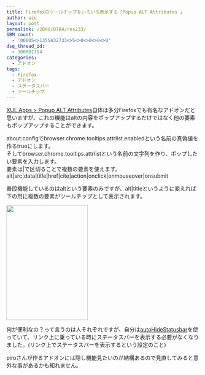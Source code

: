 ```yaml
---
title: Firefoxのツールチップをいろいろ表示する「Popup ALT Attributes 」
author: azu
layout: post
permalink: /2008/0704/res233/
SBM_count:
  - '00005<>1355432733<>5<>0<>0<>0<>0'
dsq_thread_id:
  - 300801754
categories:
  - アドオン
tags:
  - Firefox
  - アドオン
  - ステータスバー
  - ツールチップ
---
```

[XUL Apps > Popup ALT Attributes][1]自体は多分Firefoxでも有名なアドオンだと思いますが、これの機能はaltの内容をポップアップするだけではなく他の要素もポップアップすることができます。

about:configでbrowser.chrome.tooltips.attrlist.enabledという名前の真偽値を作るtrueにします。  
そしてbrowser.chrome.tooltips.attrlistという名前の文字列を作り、ポップしたい要素を入力します。  
要素は|で区切ることで複数の要素を使えます。  
alt|src|data|title|href|cite|action|onclick|onmouseover|onsubmit

普段機能しているのはaltという要素のみですが、alt|titleというように変えれば下の用に複数の要素がツールチップとして表示されます。

[<img src="http://efcl.infol/wp-content/uploads/2008/07/cap003-212x300.png" alt="" title="cap003" width="212" height="300" class="alignnone size-medium wp-image-234" />][2]

何が便利なの？って言うのは人それぞれですが、自分は[autoHideStatusbar][3]を使っていて、リンク上に乗っている時にステータスバーを表示する必要がなくなりました。(リンク上でステータスバーを表示するという設定のこと)

piroさんが作るアドオンには隠し機能見たいのが結構あるので見直してみると意外な事があるかも知れません。

 [1]: http://piro.sakura.ne.jp/xul/_popupalt.html
 [2]: http://efcl.infol/wp-content/uploads/2008/07/cap003.png
 [3]: http://caspar.regis.free.fr/ahs/